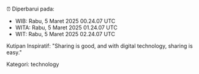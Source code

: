 ⏰ Diperbarui pada:
- WIB: Rabu, 5 Maret 2025 00.24.07 UTC
- WITA: Rabu, 5 Maret 2025 01.24.07 UTC
- WIT: Rabu, 5 Maret 2025 02.24.07 UTC

Kutipan Inspiratif:
"Sharing is good, and with digital technology, sharing is easy."


Kategori: technology

